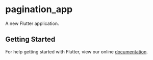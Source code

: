 # pagination_app

A new Flutter application.

## Getting Started

For help getting started with Flutter, view our online
[documentation](https://flutter.io/).
